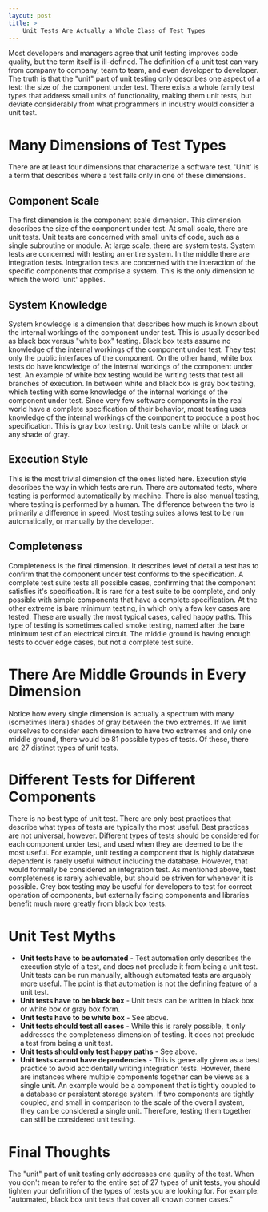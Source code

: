 ```yaml
---
layout: post
title: >
    Unit Tests Are Actually a Whole Class of Test Types
---
```

Most developers and managers agree that unit testing improves code quality, but the term itself is ill-defined. The definition of a unit test can vary from company to company, team to team, and even developer to developer. The truth is that the "unit" part of unit testing only describes one aspect of a test: the size of the component under test. There exists a whole family test types that address small units of functionality, making them unit tests, but deviate considerably from what programmers in industry would consider a unit test.

# Many Dimensions of Test Types
There are at least four dimensions that characterize a software test. 'Unit' is a term that describes where a test falls only in one of these dimensions.
## Component Scale
The first dimension is the component scale dimension. This dimension describes the size of the component under test. At small scale, there are unit tests. Unit tests are concerned with small units of code, such as a single subroutine or module. At large scale, there are system tests. System tests are concerned with testing an entire system. In the middle there are integration tests. Integration tests are concerned with the interaction of the specific components that comprise a system. This is the only dimension to which the word 'unit' applies.
## System Knowledge
System knowledge is a dimension that describes how much is known about the internal workings of the component under test. This is usually described as black box versus "white box" testing. Black box tests assume no knowledge of the internal workings of the component under test. They test only the public interfaces of the component. On the other hand, white box tests do have knowledge of the internal workings of the component under test. An example of white box testing would be writing tests that test all branches of execution. In between white and black box is gray box testing, which testing with some knowledge of the internal workings of the component under test. Since very few software components in the real world have a complete specification of their behavior, most testing uses knowledge of the internal workings of the component to produce a post hoc specification. This is gray box testing. Unit tests can be white or black or any shade of gray.
## Execution Style
This is the most trivial dimension of the ones listed here. Execution style describes the way in which tests are run. There are automated tests, where testing is performed automatically by machine. There is also manual testing, where testing is performed by a human. The difference between the two is primarily a difference in speed. Most testing suites allows test to be run automatically, or manually by the developer.
## Completeness
Completeness is the final dimension. It describes level of detail a test has to confirm that the component under test conforms to the specification. A complete test suite tests all possible cases, confirming that the component satisfies it's specification. It is rare for a test suite to be complete, and only possible with simple components that have a complete specification. At the other extreme is bare minimum testing, in which only a few key cases are tested. These are usually the most typical cases, called happy paths. This type of testing is sometimes called smoke testing, named after the bare minimum test of an electrical circuit. The middle ground is having enough tests to cover edge cases, but not a complete test suite.

# There Are Middle Grounds in Every Dimension
Notice how every single dimension is actually a spectrum with many (sometimes literal) shades of gray between the two extremes. If we limit ourselves to consider each dimension to have two extremes and only one middle ground, there would be 81 possible types of tests. Of these, there are 27 distinct types of unit tests.

# Different Tests for Different Components
There is no best type of unit test. There are only best practices that describe what types of tests are typically the most useful. Best practices are not universal, however. Different types of tests should be considered for each component under test, and used when they are deemed to be the most useful. For example, unit testing a component that is highly database dependent is rarely useful without including the database. However, that would formally be considered an integration test. As mentioned above, test completeness is rarely achievable, but should be striven for whenever it is possible. Grey box testing may be useful for developers to test for correct operation of components, but externally facing components and libraries benefit much more greatly from black box tests.

# Unit Test Myths
* **Unit tests have to be automated** - Test automation only describes the execution style of a test, and does not preclude it from being a unit test. Unit tests can be run manually, although automated tests are arguably more useful. The point is that automation is not the defining feature of a unit test.
* **Unit tests have to be black box** - Unit tests can be written in black box or white box or gray box form.
* **Unit tests have to be white box** - See above.
* **Unit tests should test all cases** - While this is rarely possible, it only addresses the completeness dimension of testing. It does not preclude a test from being a unit test.
* **Unit tests should only test happy paths** - See above.
* **Unit tests cannot have dependencies** - This is generally given as a best practice to avoid accidentally writing integration tests. However, there are instances where multiple components together can be views as a single unit. An example would be a component that is tightly coupled to a database or persistent storage system. If two components are tightly coupled, and small in comparison to the scale of the overall system, they can be considered a single unit. Therefore, testing them together can still be considered unit testing.

# Final Thoughts
The "unit" part of unit testing only addresses one quality of the test. When you don't mean to refer to the entire set of 27 types of unit tests, you should tighten your definition of the types of tests you are looking for. For example: "automated, black box unit tests that cover all known corner cases."
